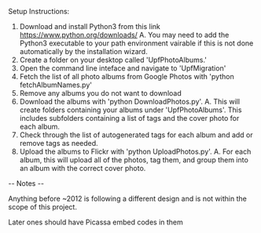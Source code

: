 
Setup Instructions:

1. Download and install Python3 from this link https://www.python.org/downloads/
	A. You may need to add the Python3 executable to your path environment vairable
	if this is not done automatically by the installation wizard.
2. Create a folder on your desktop called 'UpfPhotoAlbums.'
3. Open the command line inteface and navigate to 'UpfMigration'
4. Fetch the list of all photo albums from Google Photos with 'python fetchAlbumNames.py'
5. Remove any albums you do not want to download
6. Download the albums with 'python DownloadPhotos.py'.
	A. This will create folders containing your albums under 'UpfPhotoAlbums'. This
	includes subfolders containing a list of tags and the cover photo for each album.
7. Check through the list of autogenerated tags for each album and add or remove tags as needed.
8. Upload the albums to Flickr with 'python UploadPhotos.py'.
	A. For each album, this will upload all of the photos, tag them, and group them into an album
	with the correct cover photo.



-- Notes --

Anything before ~2012 is following a different design and is not within the
scope of this project.

Later ones should have Picassa embed codes in them


